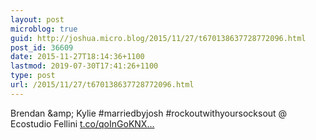 ```yaml
---
layout: post
microblog: true
guid: http://joshua.micro.blog/2015/11/27/t670138637728772096.html
post_id: 36609
date: 2015-11-27T18:14:36+1100
lastmod: 2019-07-30T17:41:26+1100
type: post
url: /2015/11/27/t670138637728772096.html
---
```

Brendan &amp;amp; Kylie #marriedbyjosh #rockoutwithyoursocksout @ Ecostudio Fellini [t.co/qoInGoKNX...](https://t.co/qoInGoKNXZ)
